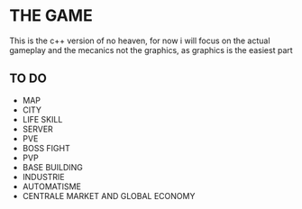 # THE GAME

This is the c++ version of no heaven, for now i will focus on the actual gameplay and the mecanics not the graphics, as graphics is the easiest part

## TO DO

- MAP
- CITY
- LIFE SKILL
- SERVER
- PVE
- BOSS FIGHT
- PVP
- BASE BUILDING
- INDUSTRIE
- AUTOMATISME
- CENTRALE MARKET AND GLOBAL ECONOMY
